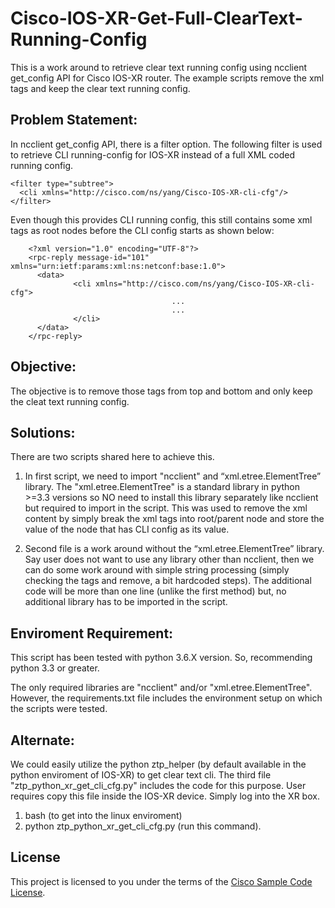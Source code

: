 # Cisco-IOS-XR-Get-Full-ClearText-Running-Config

This is a work around to retrieve clear text running config using ncclient get_config API for Cisco IOS-XR router. 
The example scripts remove the xml tags and keep the clear text running config. 

## Problem Statement:

In ncclient get_config API, there is a filter option. The following filter is used to retrieve CLI running-config for IOS-XR instead of a full XML coded running config. 

    <filter type="subtree">
      <cli xmlns="http://cisco.com/ns/yang/Cisco-IOS-XR-cli-cfg"/>
    </filter>

Even though this provides CLI running config, this still contains some xml tags as root nodes before the CLI config starts as shown below:

        <?xml version="1.0" encoding="UTF-8"?>
        <rpc-reply message-id="101" xmlns="urn:ietf:params:xml:ns:netconf:base:1.0">
          <data>
                  <cli xmlns="http://cisco.com/ns/yang/Cisco-IOS-XR-cli-cfg">
                                        ...
                                        ...
                  </cli>
          </data>
        </rpc-reply>
  
## Objective:

The objective is to remove those tags from top and bottom and only keep the cleat text running config.

## Solutions:

There are two scripts shared here to achieve this.

1. In first script, we need to import "ncclient" and “xml.etree.ElementTree”  library. The "xml.etree.ElementTree" is a standard library in python >=3.3 versions so NO need to install this library separately like ncclient but required to import in the script. This was used to remove the xml content by simply break the xml tags into root/parent node and store the value of the node that has CLI config as its value.
 
2. Second file is a work around without the “xml.etree.ElementTree”  library. Say user does not want to use any library other than ncclient, then we can do some work around with simple string processing (simply checking the tags and remove, a bit hardcoded steps). The additional code will be more than one line (unlike the first method) but, no additional library has to be imported in the script.

## Enviroment Requirement:

This script has been tested with python 3.6.X version. So, recommending python 3.3 or greater.

The only required libraries are "ncclient" and/or "xml.etree.ElementTree". However, the requirements.txt file includes the environment setup on which the scripts were tested.

## Alternate:

We could easily utilize the python ztp_helper (by default available in the python enviroment of IOS-XR) to get clear text cli.
The third file "ztp_python_xr_get_cli_cfg.py" includes the code for this purpose. User requires copy this file inside the IOS-XR device.
Simply log into the XR box.

1.  bash (to get into the linux enviroment)
2.  python ztp_python_xr_get_cli_cfg.py (run this command).

## License

This project is licensed to you under the terms of the [Cisco Sample
Code License](./LICENSE).
